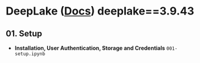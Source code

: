 # DeepLake ([Docs](https://docs.activeloop.ai/)) deeplake==3.9.43

## 01. Setup

- **Installation, User Authentication, Storage and Credentials** `001-setup.ipynb`